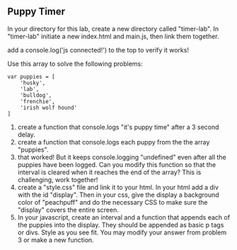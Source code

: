 ## Puppy Timer


In your directory for this lab, create a new directory called "timer-lab". In "timer-lab" initiate a new index.html and main.js, then link them together.

add a console.log('js connected!') to the top to verify it works!

Use this array to solve the following problems:
```
var puppies = [
	'husky',
	'lab',
	'bulldog',
	'frenchie',
	'irish wolf hound'
]
```


1. create a function that console.logs "it's puppy time" after a 3 second delay.
2. create a function that console.logs each puppy from the the array "puppies".
3. that worked!  But it keeps console.logging "undefined" even after all the puppies have been logged.  Can you modify this function so that the interval is cleared when it reaches the end of the array?  This is challenging, work together!
4. create a "style.css" file and link it to your html.  In your html add a div with the id "display".  Then in your css, give the display a background color of "peachpuff" and do the necessary CSS to make sure the "display" covers the entire screen.
5. In your javascript, create an interval and a function that appends each of the puppies into the display.  They should be appended as basic p tags or divs.  Style as you see fit.  You may modify your answer from problem 3 or make a new function.

